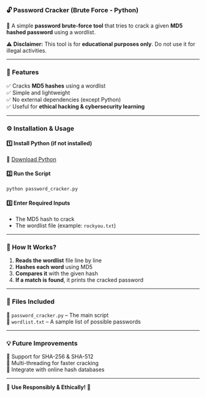 ### **🔓 Password Cracker (Brute Force - Python)**  

🚀 A simple **password brute-force tool** that tries to crack a given **MD5 hashed password** using a wordlist.  

⚠️ **Disclaimer:** This tool is for **educational purposes only**. Do not use it for illegal activities.  

---

### **🔹 Features**  
✅ Cracks **MD5 hashes** using a wordlist  
✅ Simple and lightweight  
✅ No external dependencies (except Python)  
✅ Useful for **ethical hacking & cybersecurity learning**  

---

### **⚙️ Installation & Usage**  

#### **1️⃣ Install Python (if not installed)**  
🔗 [Download Python](https://www.python.org/downloads/)  

#### **2️⃣ Run the Script**  
```bash
python password_cracker.py
```

#### **3️⃣ Enter Required Inputs**  
- The MD5 hash to crack  
- The wordlist file (example: `rockyou.txt`)  

---

### **📌 How It Works?**  
1. **Reads the wordlist** file line by line  
2. **Hashes each word** using MD5  
3. **Compares it** with the given hash  
4. **If a match is found**, it prints the cracked password  

---

### **📂 Files Included**  
📌 `password_cracker.py` – The main script  
📌 `wordlist.txt` – A sample list of possible passwords  

---

### **💡 Future Improvements**  
🚀 Support for SHA-256 & SHA-512  
🚀 Multi-threading for faster cracking  
🚀 Integrate with online hash databases  

---

🔹 **Use Responsibly & Ethically!** 🚀
